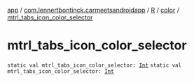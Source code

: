[app](../../../index.md) / [com.lennertbontinck.carmeetsandroidapp](../../index.md) / [R](../index.md) / [color](index.md) / [mtrl_tabs_icon_color_selector](./mtrl_tabs_icon_color_selector.md)

# mtrl_tabs_icon_color_selector

`static val mtrl_tabs_icon_color_selector: `[`Int`](https://kotlinlang.org/api/latest/jvm/stdlib/kotlin/-int/index.html)
`static val mtrl_tabs_icon_color_selector: `[`Int`](https://kotlinlang.org/api/latest/jvm/stdlib/kotlin/-int/index.html)